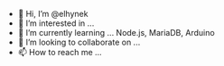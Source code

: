 - 👋 Hi, I’m @elhynek
- 👀 I’m interested in ...
- 🌱 I’m currently learning ... Node.js, MariaDB, Arduino
- 💞️ I’m looking to collaborate on ...
- 📫 How to reach me ...

<!---
elhynek/elhynek is a ✨ special ✨ repository because its `README.md` (this file) appears on your GitHub profile.
You can click the Preview link to take a look at your changes.
--->
